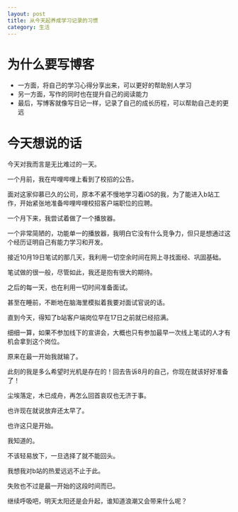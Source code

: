 ```yaml
---
layout: post
title: 从今天起养成学习记录的习惯
category: 生活
---
```


# 为什么要写博客

+ 一方面，将自己的学习心得分享出来，可以更好的帮助别人学习
+ 另一方面，写作的同时也在提升自己的阅读能力
+ 最后，写博客就像写日记一样，记录了自己的成长历程，可以帮助自己走的更远

# 今天想说的话

今天对我而言是无比难过的一天。

一个月前，我在哔哩哔哩上看到了校招的公告。

面对这家仰慕已久的公司，原本不紧不慢地学习着iOS的我，为了能进入b站工作，开始紧张地准备哔哩哔哩校招客户端职位的应聘。

一个月下来，我尝试着做了一个播放器。

一个非常简陋的，功能单一的播放器，我明白它没有什么竞争力，但只是想通过这个经历证明自己有能力学习和开发。

接近10月19日笔试的那几天，我利用一切空余时间在网上寻找面经、巩固基础。

笔试做的很一般，尽管如此，我还是抱有很大的期待。

之后的每一天，也在利用一切时间准备面试。

甚至在睡前，不断地在脑海里模拟着我要对面试官说的话。

直到今天，得知了b站客户端岗位早在17日之前就已经招满。

细细一算，如果不参加线下的宣讲会，大概也只有参加最早一次线上笔试的人才有机会拿到这个岗位。

原来在最一开始我就输了。

此刻的我是多么希望时光机是存在的！回去告诉8月的自己，你现在就该好好准备了！

尘埃落定，木已成舟，再怎么回首哀叹也无济于事。

也许现在就说放弃还太早了。

也许这只是开始。

我知道的。

不该轻易放下，一旦选择了就不能回头。

我想我对b站的热爱远远不止于此。

失败也不过是最一开始的这段时间而已。

继续呼吸吧，明天太阳还是会升起，谁知道浪潮又会带来什么呢？


